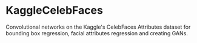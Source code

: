 # KaggleCelebFaces
Convolutional networks on the Kaggle's CelebFaces Attributes dataset for bounding box regression, facial attributes regression and creating GANs.
